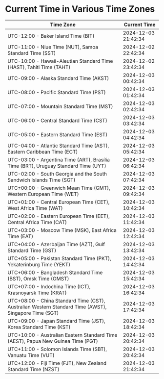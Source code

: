 # Current Time in Various Time Zones

| Time Zone | Current Time |
|-----------|--------------|
| UTC-12:00 - Baker Island Time (BIT) | 2024-12-03 21:42:34 |
| UTC-11:00 - Niue Time (NUT), Samoa Standard Time (SST) | 2024-12-02 22:42:34 |
| UTC-10:00 - Hawaii-Aleutian Standard Time (HAST), Tahiti Time (TAHT) | 2024-12-02 23:42:34 |
| UTC-09:00 - Alaska Standard Time (AKST) | 2024-12-03 00:42:34 |
| UTC-08:00 - Pacific Standard Time (PST) | 2024-12-03 01:42:34 |
| UTC-07:00 - Mountain Standard Time (MST) | 2024-12-03 02:42:34 |
| UTC-06:00 - Central Standard Time (CST) | 2024-12-03 03:42:34 |
| UTC-05:00 - Eastern Standard Time (EST) | 2024-12-03 04:42:34 |
| UTC-04:00 - Atlantic Standard Time (AST), Eastern Caribbean Time (ECT) | 2024-12-03 05:42:34 |
| UTC-03:00 - Argentina Time (ART), Brasília Time (BRT), Uruguay Standard Time (UYT) | 2024-12-03 06:42:34 |
| UTC-02:00 - South Georgia and the South Sandwich Islands Time (SGT) | 2024-12-03 07:42:34 |
| UTC±00:00 - Greenwich Mean Time (GMT), Western European Time (WET) | 2024-12-03 09:42:34 |
| UTC+01:00 - Central European Time (CET), West Africa Time (WAT) | 2024-12-03 10:42:34 |
| UTC+02:00 - Eastern European Time (EET), Central Africa Time (CAT) | 2024-12-03 11:42:34 |
| UTC+03:00 - Moscow Time (MSK), East Africa Time (EAT) | 2024-12-03 12:42:34 |
| UTC+04:00 - Azerbaijan Time (AZT), Gulf Standard Time (GST) | 2024-12-03 13:42:34 |
| UTC+05:00 - Pakistan Standard Time (PKT), Yekaterinburg Time (YEKT) | 2024-12-03 14:42:34 |
| UTC+06:00 - Bangladesh Standard Time (BST), Omsk Time (OMST) | 2024-12-03 15:42:34 |
| UTC+07:00 - Indochina Time (ICT), Krasnoyarsk Time (KRAT) | 2024-12-03 16:42:34 |
| UTC+08:00 - China Standard Time (CST), Australian Western Standard Time (AWST), Singapore Time (SGT) | 2024-12-03 17:42:34 |
| UTC+09:00 - Japan Standard Time (JST), Korea Standard Time (KST) | 2024-12-03 18:42:34 |
| UTC+10:00 - Australian Eastern Standard Time (AEST), Papua New Guinea Time (PGT) | 2024-12-03 20:42:34 |
| UTC+11:00 - Solomon Islands Time (SBT), Vanuatu Time (VUT) | 2024-12-03 20:42:34 |
| UTC+12:00 - Fiji Time (FJT), New Zealand Standard Time (NZST) | 2024-12-03 21:42:34 |
